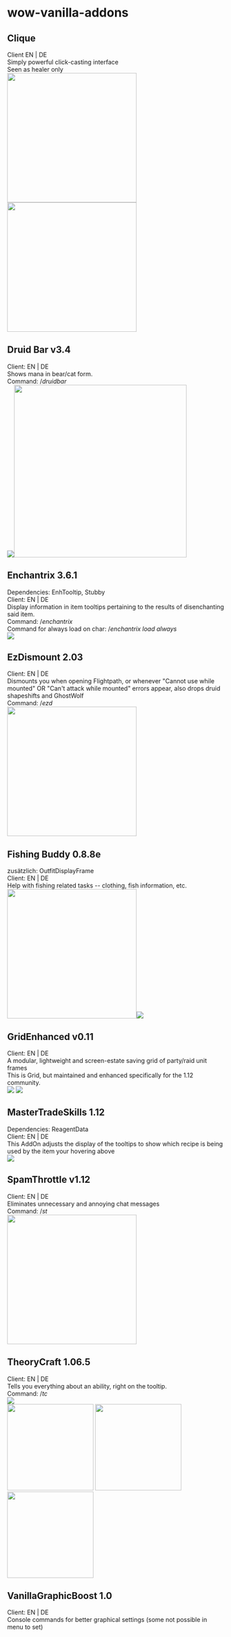 # wow-vanilla-addons<br>

## Clique
Client EN | DE<br>
Simply powerful click-casting interface<br>
Seen as healer only<br>
<img src="https://image.ibb.co/jQHy8Q/clique01.jpg" width="300"/><img src="https://image.ibb.co/mRQUF5/clique02.jpg" width="300"/>

## Druid Bar v3.4
Client: EN | DE<br>
Shows mana in bear/cat form.<br>
Command: /*druidbar*<br>
<img src="https://image.ibb.co/ijT7yQ/druidbar01.jpg"/><img src="https://image.ibb.co/keRGsk/druidbar02.jpg" width="400"/>

## Enchantrix 3.6.1
Dependencies: EnhTooltip, Stubby<br>
Client: EN | DE<br>
Display information in item tooltips pertaining to the results of disenchanting said item.<br>
Command: /*enchantrix*<br>
Command for always load on char: /*enchantrix load always*<br>
<img src="https://image.ibb.co/nCe855/enchantrix01.jpg"/>

## EzDismount 2.03
Client: EN | DE<br>
Dismounts you when opening Flightpath, or whenever "Cannot use while mounted" OR "Can't attack while mounted" errors appear, also drops druid shapeshifts and GhostWolf<br>
Command: /*ezd*<br>
<img src="https://image.ibb.co/mTHBA5/ezdismount.jpg" width="300"/>

## Fishing Buddy 0.8.8e
zusätzlich: OutfitDisplayFrame<br>
Client: EN | DE<br>
Help with fishing related tasks -- clothing, fish information, etc.<br>
<img src="https://image.ibb.co/jk8cf5/fishingbuddy1.jpg" width="300"/><img src="https://image.ibb.co/mBycf5/fishingbuddy2.jpg"/>

## GridEnhanced v0.11
Client: EN | DE<br>
A modular, lightweight and screen-estate saving grid of party/raid unit frames<br>
This is Grid, but maintained and enhanced specifically for the 1.12 community.<br>
<img src="https://image.ibb.co/bAKya5/gridenhanced01.jpg"/>
<img src="https://image.ibb.co/edTrv5/gridenhanced02.jpg"/>

## MasterTradeSkills 1.12
Dependencies: ReagentData<br>
Client: EN | DE<br>
This AddOn adjusts the display of the tooltips to show which recipe is being used by the item your hovering above<br>
<img src="https://image.ibb.co/gxv17k/mastertradeskills.jpg"/>

## SpamThrottle v1.12
Client: EN | DE<br>
Eliminates unnecessary and annoying chat messages<br>
Command: /*st*<br>
<img src="https://image.ibb.co/h6cZdQ/spamthrottle.jpg" width="300"/>

## TheoryCraft 1.06.5
Client: EN | DE<br>
Tells you everything about an ability, right on the tooltip.<br>
Command: /*tc*<br>
<img src="https://image.ibb.co/f2w9f5/theorycraft02.jpg"/><br>
<img src="https://image.ibb.co/hNbmSk/theorycraft03.jpg" width="200"/>
<img src="https://image.ibb.co/kSYBtQ/theorycraft04.jpg" width="200"/>
<img src="https://image.ibb.co/kneUf5/theorycraft05.jpg" width="200"/>
## VanillaGraphicBoost 1.0
Client: EN | DE<br>
Console commands for better graphical settings (some not possible in menu to set)<br>
